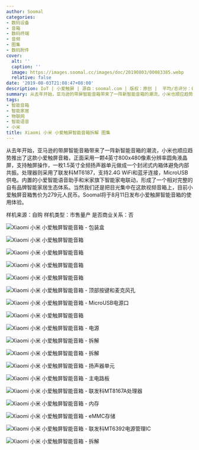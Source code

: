 ```yaml
---
author: Soomal
categories:
- 数码设备
- 音箱
- 数码终端
- 音频
- 图集
- 数码附件
cover:
  alt: ''
  caption: ''
  image: https://images.soomal.cc/images/doc/20190803/00083385.webp
  relative: false
date: '2019-08-03T21:08:47+08:00'
description: IoT | 小爱触屏 | 源自：soomal.com | 版权：原创 |  平均/总评分：09.11/173
summary: 从去年开始，亚马逊的带屏智能音箱带来了一阵新智能音箱的潮流，小米也顺应趋势推出了这款小爱触屏音箱，正面采用一颗4英寸800x480像素分辨率屏幕，支持触控操作，一枚1.5英寸全频扬声器单元做成一个封闭式内箱体避免内部共振。处理器则采用了联发科MT6187，售价279元。
tags:
- 智能音箱
- 智能家居
- 物联网
- 智能语音
- 小米
title: Xiaomi 小米 小爱触屏智能音箱拆解 图集
---
```


从去年开始，亚马逊的带屏智能音箱带来了一阵新智能音箱的潮流，小米也顺应趋势推出了这款小爱触屏音箱，正面采用一颗4英寸800x480像素分辨率圆角液晶屏，支持触屏操作，一枚1.5英寸全频扬声器单元做成一个封闭式内箱体避免内部共振。处理器则采用了联发科MT6187，支持2.4G WiFi和蓝牙连接，MicroUSB供电。内置的小爱智能语音助手和米家旗下智能家电联动，形成了一个相对完整的自有品牌智能家居生态体系。当然我们还是把目光集中在这款视频音箱上，目前小爱触屏音箱售价为279元人民币。Soomal将于8月11日发布小爱触屏智能音箱的使用体验。



样机来源：自购
样机类型：市售量产
是否商业关系：否



![Xiaomi 小米 小爱触屏智能音箱 - 包装盒](https://images.soomal.cc/images/doc/20190803/00083367.webp)



![Xiaomi 小米 小爱触屏智能音箱](https://images.soomal.cc/images/doc/20190803/00083368.webp)



![Xiaomi 小米 小爱触屏智能音箱](https://images.soomal.cc/images/doc/20190803/00083369.webp)



![Xiaomi 小米 小爱触屏智能音箱](https://images.soomal.cc/images/doc/20190803/00083370.webp)



![Xiaomi 小米 小爱触屏智能音箱](https://images.soomal.cc/images/doc/20190803/00083371.webp)



![Xiaomi 小米 小爱触屏智能音箱 - 顶部按键和麦克风孔](https://images.soomal.cc/images/doc/20190803/00083372.webp)



![Xiaomi 小米 小爱触屏智能音箱 - MicroUSB电源口](https://images.soomal.cc/images/doc/20190803/00083373.webp)



![Xiaomi 小米 小爱触屏智能音箱](https://images.soomal.cc/images/doc/20190803/00083374.webp)



![Xiaomi 小米 小爱触屏智能音箱 - 电源](https://images.soomal.cc/images/doc/20190803/00083375.webp)



![Xiaomi 小米 小爱触屏智能音箱 - 拆解](https://images.soomal.cc/images/doc/20190803/00083376.webp)



![Xiaomi 小米 小爱触屏智能音箱 - 拆解](https://images.soomal.cc/images/doc/20190803/00083377.webp)



![Xiaomi 小米 小爱触屏智能音箱 - 扬声器单元](https://images.soomal.cc/images/doc/20190803/00083378.webp)



![Xiaomi 小米 小爱触屏智能音箱 - 主电路板](https://images.soomal.cc/images/doc/20190803/00083379.webp)



![Xiaomi 小米 小爱触屏智能音箱 - 联发科MT8167A处理器](https://images.soomal.cc/images/doc/20190803/00083380.webp)



![Xiaomi 小米 小爱触屏智能音箱 - 内存](https://images.soomal.cc/images/doc/20190803/00083381.webp)



![Xiaomi 小米 小爱触屏智能音箱 - eMMC存储](https://images.soomal.cc/images/doc/20190803/00083382.webp)



![Xiaomi 小米 小爱触屏智能音箱 - 联发科MT6392电源管理IC](https://images.soomal.cc/images/doc/20190803/00083383.webp)



![Xiaomi 小米 小爱触屏智能音箱 - 拆解](https://images.soomal.cc/images/doc/20190803/00083384.webp)